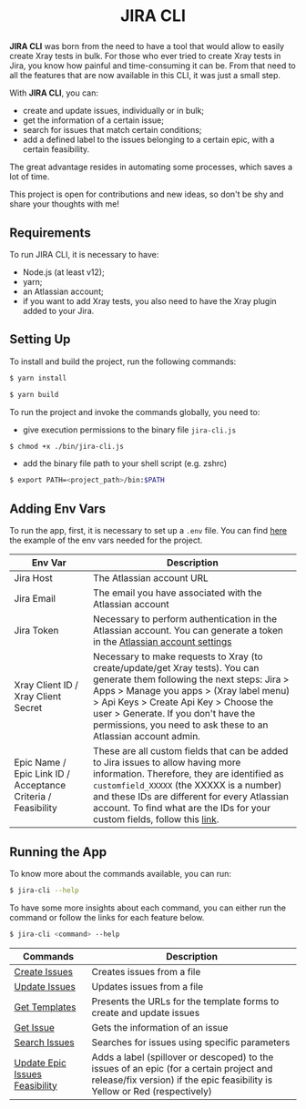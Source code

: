 <h1><p align="center">JIRA CLI</p></h1>

**JIRA CLI** was born from the need to have a tool that would allow to easily create Xray tests in bulk. For those who ever tried to create Xray tests in Jira, you know how painful and time-consuming it can be.
From that need to all the features that are now available in this CLI, it was just a small step.

With **JIRA CLI**, you can:
- create and update issues, individually or in bulk;
- get the information of a certain issue;
- search for issues that match certain conditions;
- add a defined label to the issues belonging to a certain epic, with a certain feasibility.

The great advantage resides in automating some processes, which saves a lot of time. 

This project is open for contributions and new ideas, so don't be shy and share your thoughts with me!


## Requirements

To run JIRA CLI, it is necessary to have:
- Node.js (at least v12);
- yarn;
- an Atlassian account;
- if you want to add Xray tests, you also need to have the Xray plugin added to your Jira.

## Setting Up

To install and build the project, run the following commands:

```bash
$ yarn install
```

```bash
$ yarn build
```

To run the project and invoke the commands globally, you need to:
-  give execution permissions to the binary file `jira-cli.js`

```bash
$ chmod +x ./bin/jira-cli.js
```

- add the binary file path to your shell script (e.g. zshrc)

```bash
$ export PATH=<project_path>/bin:$PATH
```

## Adding Env Vars

To run the app, first, it is necessary to set up a `.env` file. You can find [here](./.env.example) the example of the env vars needed for the project.

| Env Var      | Description |
| --------- | --------- |
| Jira Host     | The Atlassian account URL       |
| Jira Email   | The email you have associated with the Atlassian account        |
| Jira Token   | Necessary to perform authentication in the Atlassian account. You can generate a token in the [Atlassian account settings](https://id.atlassian.com/manage-profile/security/api-tokens)        |
| Xray Client ID / Xray Client Secret   | Necessary to make requests to Xray (to create/update/get Xray tests). You can generate them following the next steps: Jira > Apps > Manage you apps > (Xray label menu) > Api Keys > Create Api Key > Choose the user > Generate. If you don't have the permissions, you need to ask these to an Atlassian account admin.        |
| Epic Name / Epic Link ID / Acceptance Criteria / Feasibility   | These are all custom fields that can be added to Jira issues to allow having more information. Therefore, they are identified as `customfield_XXXXX` (the XXXXX is a number) and these IDs are different for every Atlassian account. To find what are the IDs for your custom fields, follow this [link](https://confluence.atlassian.com/jirakb/how-to-find-id-for-custom-field-s-744522503.html).          |

## Running the App

To know more about the commands available, you can run:

```bash
$ jira-cli --help 
```

To have some more insights about each command, you can either run the command or follow the links for each feature below.

```bash
$ jira-cli <command> --help 
```

| Commands      | Description |
| --------- | --------- |
| [Create Issues](./docs/features.md#CreateIssues)     | Creates issues from a file       |
| [Update Issues](./docs/features.md#UpdateIssues)   | Updates issues from a file        |
| [Get Templates](./docs/features.md#GetTemplates)   | Presents the URLs for the template forms to create and update issues        |
| [Get Issue](./docs/features.md#GetIssue)   | Gets the information of an issue        |
| [Search Issues](./docs/features.md#SearchIssues)   | Searches for issues using specific parameters        |
| [Update Epic Issues Feasibility](./docs/features.md#UpdateEpicIssuesFeasibility)   | Adds a label (spillover or descoped) to the issues of an epic (for a certain project and release/fix version) if the epic feasibility is Yellow or Red (respectively)     |
